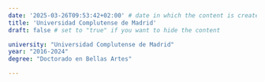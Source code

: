 ```yaml
---
date: '2025-03-26T09:53:42+02:00' # date in which the content is created - defaults to "today"
title: 'Universidad Complutense de Madrid'
draft: false # set to "true" if you want to hide the content 

university: "Universidad Complutense de Madrid"
year: "2016-2024"
degree: "Doctorado en Bellas Artes"

---
```

